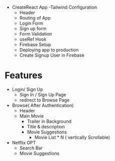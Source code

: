 - CreateReact App
    -Tailwind Configuration
    - Header 
    - Routing of App
    - Login Form
    - Sign up form
    - Form  Validation
    - useRef Hook
    - Firebase Setup
    - Deploying app to production
    - Create Signup User in Firebase




# Features
- Login/ Sign Up
    - Sign In / Sign Up Page
    - redirect to Browse Page
- Browse( After Authentication)
    - Header
    - Main Movie
        - Trailer in Background
        - Title & description
        - Movie Suggestions
            - Movie List * N ( vertically Scrollable)
- Netflix GPT
    - Search Bar
    - Movie Suggestions
     


    